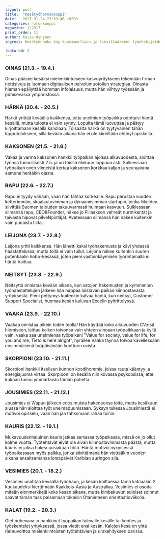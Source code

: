 ```yaml
---
layout: post
title:  "Kesätyöhoroskooppi"
date:   2017-01-24 23:39:46 +0200
categories: horoskooppi
magazine: 1/2017
print_order: 11
author: Kaisa Hynynen
ingress: Kesätyönhaku käy kuumimmillaan ja lievittääkseen työnhakijoiden tuskaa GT päätti kurkistaa eri horoskooppien kesätyörintamalle. Luettuaan taivaan tähtikarttaa ja planeettojen liikkeitä Kultainen toimitus voi ilomielin todeta, ettei sinun kannata menettää toivoasi kesätöiden suhteen! Paitsi jos olet leijona.

featured: 2
---
```


### OINAS (21.3. - 19.4.)

Oinas pääsee kesäksi mielenkiintoiseen kasvuyritykseen tekemään firman nettisivuja ja luomaan digitaalisen palvelumuotoilun strategiaa. Oinasta hieman epäilyttää homman infolaisuus, mutta hän viihtyy työssään ja pöhisevässä ympäristössä.

### HÄRKÄ (20.4. - 20.5.)

Härkä yrittää keväällä kaikkensa, jotta unelmien työpaikka odottaisi häntä kesällä, mutta tulosta ei vain synny. Lopulta tämä luovuttaa ja päätyy kirjoittamaan kesällä kandiaan. Toisaalta härkä on tyytyväinen tähän lopputulokseen, sillä kevään aikana hän ei ole kiireiltään ehtinyt opiskella.

### KAKSONEN (21.5. - 21.6.)

Vakaa ja varma kaksonen hankkii työpaikan ajoissa alkuvuodesta, aloittaa työnsä tunnollisesti 2.5. ja on töissä elokuun loppuun asti. Sulkiessaan työpaikan oven viimeistä kertaa kaksonen korkkaa kaljan ja seuraavana aamuna herääkin ojasta.

### RAPU (22.6. - 22.7.)

Rapu ei tyydy vähään, vaan hän tähtää korkealle. Rapu perustaa vuoden ketterimmän, skaalautuvimman ja dynaamisimman startupin, jonka liikeidea siivittää Suomen talouden takuuvarmasti huimaan kasvuun. Sulkiessaan silmänsä rapu, CEO&Founder, näkee jo Piilaakson vehreät nurmikentät ja taivasta hipovat pilveNpiirtäjät. Avatessaan silmänsä hän näkee kuitenkin vain punaista tiiltä.

### LEIJONA (23.7. - 22.8.)

Leijona yritti kaikkensa. Hän lähetti kaksi työhakemusta ja kävi yhdessä haastattelussa, mutta töitä ei vain tullut. Leijona näkee kuitenkin suuren potentiaalin hobo-kesässä, joten pieni vastoinkäyminen työrintamalla ei häntä haittaa.

### NEITSYT (23.8. - 22.9.)

Neitsyttä onnistaa kevään aikana, kun satojen hakemusten ja kymmenien työhaastattelujen jälkeen hän nappaa loistavan paikan kiinnostavasta yrityksestä. Pieni pettymys kuitenkin kalvaa häntä, kun neitsyt, Customer Support Specialist, huomaa kesän kuluvan Excelin pyörittelyssä.

### VAAKA (23.9. - 22.10.)

Vaakaa onnistaa oikein toden teolla! Hän käyttää koko alkuvuoden CV:nsä hiomiseen, laittaa kaiken toivonsa vain yhteen ainoaan työpaikkaan ja kyllä vain, vaaka saa unelmiensa työpaikan! ”Value for society, value for life, for you and me, Tieto is here alright”, hyräilee Vaaka täynnä toivoa kävellessään ensimmäisenä työpäivänään konttorin ovista.

### SKORPIONI (23.10. - 21.11.)

Skorpioni hankkii itselleen kunnon koodihommia, joissa rauta kääntyy ja energiajuoma virtaa. Skorpiooni on kesällä niin kovassa psykoosissa, ettei kukaan tunnu ymmärtävän tämän puhetta

### JOUSIMIES (22.11. - 21.12.)
Jousimies ei Wapun jälkeen edes muista hakeneensa töitä, mutta kesäkuun alussa hän aloittaa työt unelmaduunissaan. Syksyn tullessa Jousimiestä ei motivoi opiskelu, vaan hän jää tahkomaan rahaa töihin.

### KAURIS (22.12. - 19.1.)

Mukavuudenhaluinen kauris jatkaa samassa työpaikassa, missä on jo ollut kolme vuotta. Työtehtävät eivät ole aivan kiinnostavimmasta päästä, mutta kauris ei jaksa hakea uusiakaan töitä. Häntä motivoi nykyisessä työpaikassaan myös palkka, jonka siivittämänä hän viettääkin vuoden aikana ansaitsemansa lomapäivät Karibian auringon alla.

### VESIMIES (20.1. - 18.2.)
Vesimies unohtaa keväällä työnhaun, ja kesän koittaessa tämä katoaakin 2 kuukaudeksi kiertämään Kaakkois-Aasia ja Australiaa. Vesimies ei osoita mitään elonmerkkejä koko kesän aikana, mutta kimbekuvun suloiset soinnut saavat tämän taas palaamaan takaisin Otaniemeen orientaatioviikolla.

### KALAT (19.2. - 20.3.)
Olet nohevana jo hankkinut työpaikan tulevalle kesälle tai kenties jo työskentelet yrityksessä, jossa vietät ensi kesän. Kalojen kesä on yhtä riemuvoittoa mielenkiintoisten työtehtävien ja urakehityksen parissa.
